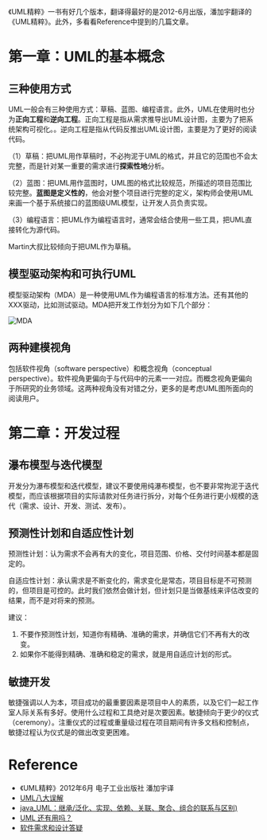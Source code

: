 《UML精粹》一书有好几个版本，翻译得最好的是2012-6月出版，潘加宇翻译的《UML精粹》。此外，多看看Reference中提到的几篇文章。

# 第一章：UML的基本概念

## 三种使用方式

UML一般会有三种使用方式：草稿、蓝图、编程语言。此外，UML在使用时也分为**正向工程**和**逆向工程**。正向工程是指从需求推导出UML设计图，主要为了把系统架构可视化。。逆向工程是指从代码反推出UML设计图，主要是为了更好的阅读代码。

（1）草稿：把UML用作草稿时，不必拘泥于UML的格式，并且它的范围也不会太完整，而是针对某一重要的需求进行**探索性地**分析。

（2）蓝图：把UML用作蓝图时，UML图的格式比较规范，所描述的项目范围比较完整。**蓝图是定义性的**，他会对整个项目进行完整的定义，架构师会使用UML来画一个基于系统接口的蓝图级UML模型，让开发人员负责实现。

（3）编程语言：把UML作为编程语言时，通常会结合使用一些工具，把UML直接转化为源代码。

Martin大叔比较倾向于把UML作为草稿。

## 模型驱动架构和可执行UML

模型驱动架构（MDA）是一种使用UML作为编程语言的标准方法。还有其他的XXX驱动，比如测试驱动。MDA把开发工作划分为如下几个部分：

![MDA](http://wx3.sinaimg.cn/mw690/0065Y1avgy1fgia7b5w05j30iy0880ur.jpg)

## 两种建模视角

包括软件视角（software perspective）和概念视角（conceptual perspective）。软件视角更偏向于与代码中的元素一一对应。而概念视角更偏向于所研究的业务领域。这两种视角没有对错之分，更多的是考虑UML图所面向的阅读用户。

# 第二章：开发过程

## 瀑布模型与迭代模型

开发分为瀑布模型和迭代模型，建议不要使用纯瀑布模型，也不要非常拘泥于迭代模型，而应该根据项目的实际请款对任务进行拆分，对每个任务进行更小规模的迭代（需求、设计、开发、测试、发布）。

## 预测性计划和自适应性计划

预测性计划：认为需求不会再有大的变化，项目范围、价格、交付时间基本都是固定的。

自适应性计划：承认需求是不断变化的，需求变化是常态，项目目标是不可预测的，但项目是可控的。此时我们依然会做计划，但计划只是当做基线来评估改变的结果，而不是对将来的预测。

建议：

1. 不要作预测性计划，知道你有精确、准确的需求，并确信它们不再有大的改变。
2. 如果你不能得到精确、准确和稳定的需求，就是用自适应计划的形式。

## 敏捷开发

敏捷强调以人为本，项目成功的最重要因素是项目中人的素质，以及它们一起工作室人际关系有多好。使用什么过程和工具绝对是次要因素。敏捷倾向于更少的仪式（ceremony）。注重仪式的过程或重量级过程在项目期间有许多文档和控制点，敏捷过程认为仪式是的做出改变更困难。

# Reference

* 《UML精粹》2012年6月 电子工业出版社 潘加宇译
* [UML八大误解](http://blog.csdn.net/umlchinapan/article/details/39118371)
* [java_UML：继承/泛化、实现、依赖、关联、聚合、组合的联系与区别)](http://www.cnblogs.com/scevecn/p/5663369.html)
* [UML 还有用吗？](https://www.zhihu.com/question/23569835)
* [软件需求和设计答疑](http://www.umlchina.com/qa/Index1.htm)



